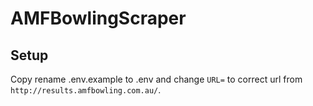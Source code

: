 # AMFBowlingScraper

## Setup

Copy rename .env.example to .env and change `URL=` to correct url from `http://results.amfbowling.com.au/`.
